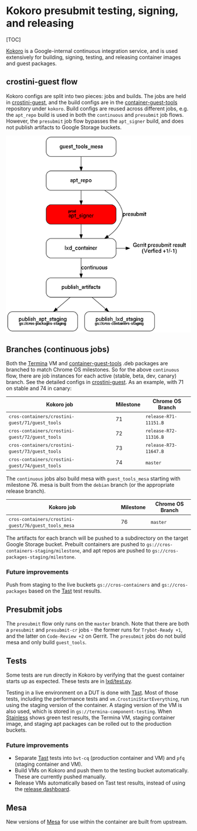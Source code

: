 # Kokoro presubmit testing, signing, and releasing

[TOC]

[Kokoro] is a Google-internal continuous integration service, and is used
extensively for building, signing, testing, and releasing container images
and guest packages.

## crostini-guest flow

Kokoro configs are split into two pieces: jobs and builds. The jobs are held in
[crostini-guest], and the build configs are in the [container-guest-tools]
repository under `kokoro`. Build configs are reused across different jobs, e.g.
the `apt_repo` build is used in both the `continuous` and `presubmit` job flows.
However, the `presubmit` job flow bypasses the `apt_signer` build, and does not
publish artifacts to Google Storage buckets.

![Kokoro guest flow](images/kokoro_guest_flow.png "Kokoro guest flow")

## Branches (continuous jobs)

Both the [Termina] VM and [container-guest-tools] .deb packages are branched to
match Chrome OS milestones. So for the above `continuous` flow, there are job
instances for each active (stable, beta, dev, canary) branch. See the detailed
configs in [crostini-guest]. As an example, with 71 on stable and 74 in canary:

| Kokoro job                                      | Milestone | Chrome OS Branch      |
|-------------------------------------------------|-----------|-----------------------|
| `cros-containers/crostini-guest/71/guest_tools` | 71        | `release-R71-11151.B` |
| `cros-containers/crostini-guest/72/guest_tools` | 72        | `release-R72-11316.B` |
| `cros-containers/crostini-guest/73/guest_tools` | 73        | `release-R73-11647.B` |
| `cros-containers/crostini-guest/74/guest_tools` | 74        | `master`              |

The `continuous` jobs also build mesa with `guest_tools_mesa` starting with
milestone 76.  mesa is built from the `debian` branch (or the appropriate
release branch).

| Kokoro job                                           | Milestone | Chrome OS Branch      |
|------------------------------------------------------|-----------|-----------------------|
| `cros-containers/crostini-guest/76/guest_tools_mesa` | 76        | `master`              |

The artifacts for each branch will be pushed to a subdirectory on the target
Google Storage bucket. Prebuilt containers are pushed to
`gs://cros-containers-staging/milestone`, and apt repos are pushed to
`gs://cros-packages-staging/milestone`.

### Future improvements

Push from staging to the live buckets `gs://cros-containers` and
`gs://cros-packages` based on the [Tast] test results.

## Presubmit jobs

The `presubmit` flow only runs on the `master` branch. Note that there are both
a `presubmit` and `presubmit-cr` jobs - the former runs for `Trybot-Ready +1`,
and the latter on `Code-Review +2` on Gerrit.  The `presubmit` jobs do not
build mesa and only build `guest_tools`.

## Tests

Some tests are run directly in Kokoro by verifying that the guest container
starts up as expected. These tests are in [lxd/test.py](../lxd/test.py).

Testing in a live environment on a DUT is done with [Tast]. Most of those tests,
including the performance tests and `vm.CrostiniStartEverything`, run using
the staging version of the container. A staging version of the VM is also used,
which is stored in `gs://termina-component-testing`. When [Stainless] shows
green test results, the Termina VM, staging container image, and staging
apt packages can be rolled out to the production buckets.

### Future improvements
* Separate [Tast] tests into `bvt-cq` (production container and VM) and `pfq`
  (staging container and VM).
* Build VMs on Kokoro and push them to the testing bucket automatically. These
  are currently pushed manually.
* Release VMs automatically based on Tast test results, instead of using the
  [release dashboard].

[crostini-guest]: https://goto.google.com/crostini-guest-kokoro
[container-guest-tools]: https://chromium.googlesource.com/chromiumos/containers/cros-container-guest-tools/
[Kokoro]: https://goto.google.com/kokoro
[release dashboard]: https://goto.google.com/omaharelease
[Stainless]: https://goto.google.com/stainless
[Tast]: https://chromium.googlesource.com/chromiumos/platform/tast-tests/+/master/src/chromiumos/tast/local/bundles/cros/vm/
[Termina]: https://chromium.googlesource.com/chromiumos/overlays/board-overlays/+/24a9d16fc15c3d07d726f3f974a541572d3584e5/project-termina/

## Mesa

New versions of [Mesa] for use within the container are built from upstream.

[Mesa]: https://chromium.googlesource.com/chromiumos/containers/cros-container-guest-tools/+/refs/heads/master/mesa/
